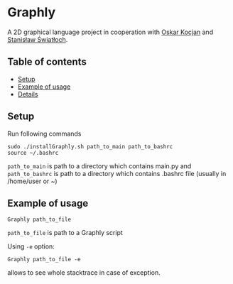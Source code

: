 # Graphly
A 2D graphical language project in cooperation with [Oskar Kocjan](https://github.com/OskarKocjan) and [Stanisław Światłoch](https://github.com/sswiatloch).

## Table of contents
* [Setup](#setup)
* [Example of usage](#example-of-usage)
* [Details](#details)

## Setup

Run following commands
```
sudo ./installGraphly.sh path_to_main path_to_bashrc
source ~/.bashrc
```

`path_to_main` is path to a directory which contains main.py and `path_to_bashrc` is path to a directory which contains .bashrc file (usually in /home/user or ~)

## Example of usage
```
Graphly path_to_file
```
`path_to_file` is path to a Graphly script

Using `-e` option:
 ```
 Graphly path_to_file -e
 ```
 allows to see whole stacktrace in case of exception.
